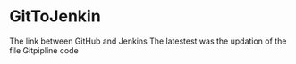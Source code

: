 # GitToJenkin
The link between GitHub and Jenkins
The latestest was the updation of the file Gitpipline code
